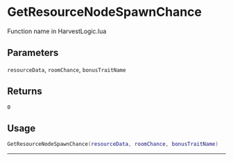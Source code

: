 # GetResourceNodeSpawnChance
Function name in HarvestLogic.lua
## Parameters
`resourceData`, `roomChance`, `bonusTraitName`
## Returns
`0`
## Usage
```lua
GetResourceNodeSpawnChance(resourceData, roomChance, bonusTraitName)
```
---
